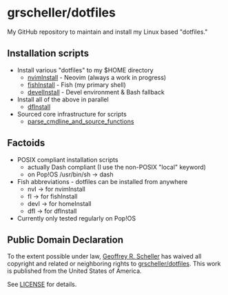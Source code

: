 # grscheller/dotfiles

My GitHub repository to maintain and install my Linux based "dotfiles."

## Installation scripts

- Install various "dotfiles" to my $HOME directory
  - [nvimInstall](bin/nvimInstall) - Neovim (always a work in progress)
  - [fishInstall](bin/fishInstall) - Fish (my primary shell)
  - [develInstall](bin/develInstall) - Devel environment & Bash fallback
- Install all of the above in parallel
  - [dfInstall](bin/dfInstall)
- Sourced core infrastructure for scripts
  - [parse_cmdline_and_source_functions](bin/parse_cmdline_and_source_functions)

## Factoids

- POSIX compliant installation scripts
  - actually Dash compliant (I use the non-POSIX "local" keyword)
  - on Pop!OS /usr/bin/sh -> dash
- Fish abbreviations - dotfiles can be installed from anywhere
  - nvI  -> for nvimInstall
  - fI   -> for fishInstall
  - devI -> for homeInstall
  - dfI  -> for dfInstall
- Currently only tested regularly on Pop!OS

## Public Domain Declaration

To the extent possible under law,
[Geoffrey R. Scheller](https://github.com/grscheller)
has waived all copyright and related or neighboring rights
to [grscheller/dotfiles](https://github.com/grscheller/dotfiles).
This work is published from the United States of America.

See [LICENSE](LICENSE) for details.
